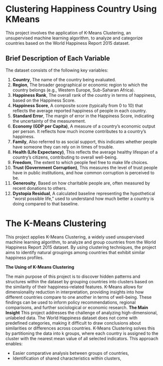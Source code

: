 # Clustering Happiness Country Using KMeans

This project involves the application of K-Means Clustering, an unsupervised machine learning algorithm, to analyze and categorize countries based on the World Happiness Report 2015 dataset.
## Brief Description of Each Variable
The dataset consists of the following key variables:
1. **Country**, The name of the country being evaluated.
2. **Region**, The broader geographical or economic region to which the country belongs (e.g., Western Europe, Sub-Saharan Africa).
3. **Happiness Rank**, The overall rank of the country in terms of happiness, based on the Happiness Score.
4. **Happiness Score**, A composite score (typically from 0 to 10) that reflects the average reported happiness of people in each country.
5. **Standard Error**, The margin of error in the Happiness Score, indicating the uncertainty of the measurement.
6. **Economy (GDP per Capita)**, A measure of a country’s economic output per person. It reflects how much income contributes to a country’s happiness.
7. **Family**, Also referred to as social support, this indicates whether people have someone they can rely on in times of trouble.
8. **Health (Life Expectancy)**, This reflects the average healthy lifespan of a country’s citizens, contributing to overall well-being.
9. **Freedom**, The extent to which people feel free to make life choices.
10. **Trust (Government Corruption)**, This measures the level of trust people have in public institutions, and how common corruption is perceived to be.
11. **Generosity**, Based on how charitable people are, often measured by recent donations to others.
12. **Dystopia Residual**, A calculated baseline representing the hypothetical "worst possible life," used to understand how much better a country is doing compared to that baseline.

# The K-Means Clustering
This project applies K-Means Clustering, a widely used unsupervised machine learning algorithm, to analyze and group countries from the World Happiness Report 2015 dataset. By using clustering techniques, the project aims to identify natural groupings among countries that exhibit similar happiness profiles.

**The Using of K-Means Clustering**

The main purpose of this project is to discover hidden patterns and structures within the dataset by grouping countries into clusters based on the similarity of their happiness-related features. K-Means allows for dimensionality reduction in interpretation, providing insights into how different countries compare to one another in terms of well-being. These findings can be used to inform policy recommendations, regional comparisons, and further sociological or economic research.
**The Main Insight**
This project addresses the challenge of analyzing high-dimensional, unlabeled data. The World Happiness dataset does not come with predefined categories, making it difficult to draw conclusions about similarities or differences across countries. K-Means Clustering solves this by partitioning the data into k groups, where each country is assigned to the cluster with the nearest mean value of all selected indicators. This approach enables:
- Easier comparative analysis between groups of countries,
- Identification of shared characteristics within clusters,
